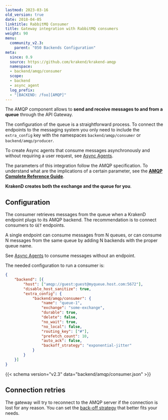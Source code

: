 ```yaml
---
lastmod: 2023-03-16
old_version: true
date: 2018-04-05
linktitle: RabbitMQ Consumer
title: Gateway integration with RabbitMQ consumers
weight: 90
menu:
  community_v2.3:
    parent: "050 Backends Configuration"
meta:
  since: 0.9
  source: https://github.com/krakend/krakend-amqp
  namespace:
  - backend/amqp/consumer
  scope:
  - backend
  - async_agent
  log_prefix:
  - "[BACKEND: /foo][AMQP]"
---
```


The AMQP component allows to **send and receive messages to and from a queue** through the API Gateway.

The configuration of the queue is a straightforward process. To connect the endpoints to the messaging system you only need to include the `extra_config` key with the namespaces `backend/amqp/consumer` or `backend/amqp/producer`.

To create Async agents that consume messages asynchronously and without requiring a user request, see [Async Agents](/docs/v2.3/async/).

The parameters of this integration follow the AMQP specification. To understand
what are the implications of a certain parameter, see the **[AMQP Complete Reference Guide](https://www.rabbitmq.com/amqp-0-9-1-reference.html)**.

**KrakenD creates both the exchange and the queue for you**.


## Configuration
The consumer retrieves messages from the queue when a KrakenD endpoint plugs to its AMQP backend. The recommendation is to connect consumers to `GET` endpoints.

A single endpoint can consume messages from N queues, or can consume N messages from the same queue by adding N backends with the proper queue name.

See [Async Agents](/docs/v2.3/async/) to consume messages without an endpoint.

The needed configuration to run a consumer is:

```json
{
    "backend": [{
        "host": ["amqp://guest:guest@myqueue.host.com:5672"],
        "disable_host_sanitize": true,
        "extra_config": {
            "backend/amqp/consumer": {
                "name": "queue-1",
                "exchange": "some-exchange",
                "durable": true,
                "delete": false,
                "no_wait": true,
                "no_local": false,
                "routing_key": ["#"],
                "prefetch_count": 10,
                "auto_ack": false,
                "backoff_strategy": "exponential-jitter"
            }
        }
    }]
}
```

{{< schema version="v2.3" data="backend/amqp/consumer.json" >}}

## Connection retries
The gateway will try to reconnect to the AMQP server if the connection is lost for any reason. You can set the [back-off strategy](/docs/v2.3/async/#backoff-strategies) that better fits your needs.
